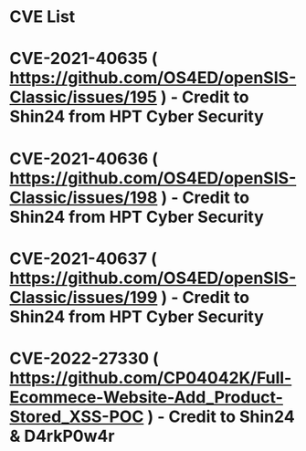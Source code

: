 # CVE List

# CVE-2021-40635 ( https://github.com/OS4ED/openSIS-Classic/issues/195 ) - Credit to Shin24 from HPT Cyber Security

# CVE-2021-40636 ( https://github.com/OS4ED/openSIS-Classic/issues/198 ) - Credit to Shin24 from HPT Cyber Security

# CVE-2021-40637 ( https://github.com/OS4ED/openSIS-Classic/issues/199 ) - Credit to Shin24 from HPT Cyber Security

# CVE-2022-27330 ( https://github.com/CP04042K/Full-Ecommece-Website-Add_Product-Stored_XSS-POC ) - Credit to Shin24 & D4rkP0w4r
